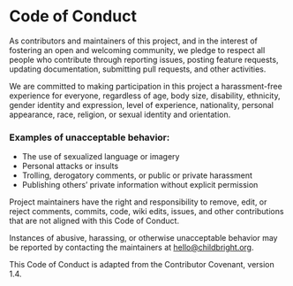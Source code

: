 # Code of Conduct

As contributors and maintainers of this project, and in the interest of fostering an open and welcoming community, we pledge to respect all people who contribute through reporting issues, posting feature requests, updating documentation, submitting pull requests, and other activities.

We are committed to making participation in this project a harassment-free experience for everyone, regardless of age, body size, disability, ethnicity, gender identity and expression, level of experience, nationality, personal appearance, race, religion, or sexual identity and orientation.

### Examples of unacceptable behavior:

* The use of sexualized language or imagery
* Personal attacks or insults
* Trolling, derogatory comments, or public or private harassment
* Publishing others’ private information without explicit permission

Project maintainers have the right and responsibility to remove, edit, or reject comments, commits, code, wiki edits, issues, and other contributions that are not aligned with this Code of Conduct.

Instances of abusive, harassing, or otherwise unacceptable behavior may be reported by contacting the maintainers at [hello@childbright.org](mailto:hello@childbright.org).

This Code of Conduct is adapted from the Contributor Covenant, version 1.4.

